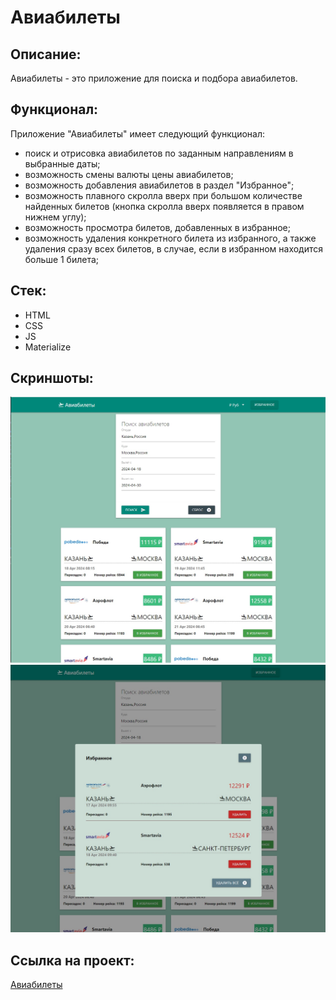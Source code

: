 # Авиабилеты

## Описание: 
Авиабилеты - это приложение для поиска и подбора авиабилетов.

## Функционал:
Приложение "Авиабилеты" имеет следующий функционал:
- поиск и отрисовка авиабилетов по заданным направлениям в выбранные даты;
- возможность смены валюты цены авиабилетов;
- возможность добавления авиабилетов в раздел "Избранное";
- возможность плавного скролла вверх при большом количестве найденных билетов (кнопка скролла вверх появляется в правом нижнем углу);
- возможность просмотра билетов, добавленных в избранное;
- возможность удаления конкретного билета из избранного, а также удаления сразу всех билетов, в случае, если в избранном находится больше 1 билета;

## Стек:
- HTML
- CSS
- JS 
- Materialize 

## Скриншоты:
![My image](./src/images/Aviatickets.jpg)
![My image](./src/images/Aviatickets%20favorite.jpg)

## Ссылка на проект:

[Авиабилеты](https://github.com/OlgaBul/Aviatickets/src/index.html)